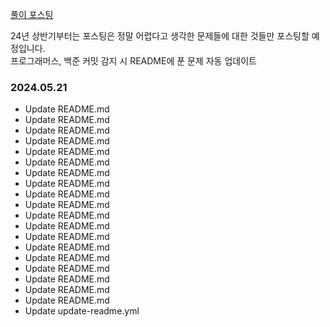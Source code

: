 [풀이 포스팅](https://mag1c.tistory.com/category/%EC%BD%94%EB%94%A9%ED%85%8C%EC%8A%A4%ED%8A%B8)

24년 상반기부터는 포스팅은 정말 어렵다고 생각한 문제들에 대한 것들만 포스팅할 예정입니다.
<br>
프로그래머스, 백준 커밋 감지 시 README에 푼 문제 자동 업데이트

### 2024.05.21<br>
- Update README.md<br>
- Update README.md<br>
- Update README.md<br>
- Update README.md<br>
- Update README.md<br>
- Update README.md<br>
- Update README.md<br>
- Update README.md<br>
- Update README.md<br>
- Update README.md<br>
- Update README.md<br>
- Update README.md<br>
- Update README.md<br>
- Update README.md<br>
- Update README.md<br>
- Update README.md<br>
- Update README.md<br>
- Update README.md<br>
- Update README.md<br>
- Update update-readme.yml
